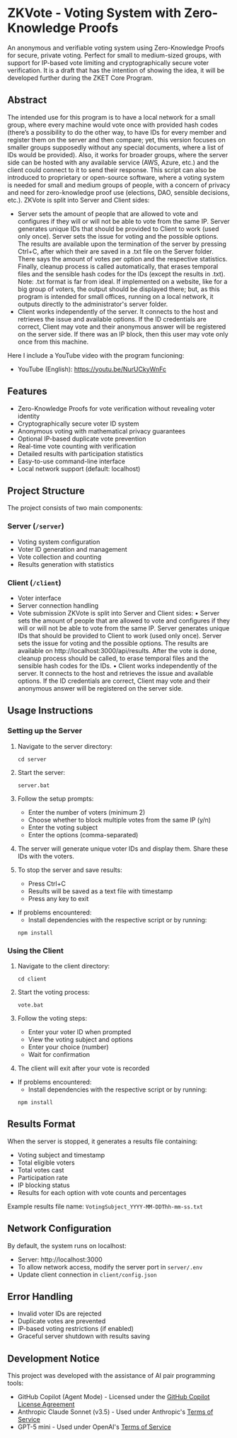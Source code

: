 # ZKVote - Voting System with Zero-Knowledge Proofs

An anonymous and verifiable voting system using Zero-Knowledge Proofs for secure, private voting. Perfect for small to medium-sized groups, with support for IP-based vote limiting and cryptographically secure voter verification. It is a draft that has the intention of showing the idea, it will be developed further during the ZKET Core Program.

## Abstract

The intended use for this program is to have a local network for a small group, where every machine would vote once with provided hash codes (there’s a possibility to do the other way, to have IDs for every member and register them on the server and then compare; yet, this version focuses on smaller groups supposedly without any special documents, where a list of IDs would be provided). Also, it works for broader groups, where the server side can be hosted with any available service (AWS, Azure, etc.) and the client could connect to it to send their response. This script can also be introduced to proprietary or open-source software, where a voting system is needed for small and medium groups of people, with a concern of privacy and need for zero-knowledge proof use (elections, DAO, sensible decisions, etc.).
ZKVote is split into Server and Client sides:
- Server	sets the amount of people that are allowed to vote and configures if they will or will not be able to vote from the same IP. Server generates unique IDs that should be provided to Client to work (used only once). Server sets the issue for voting and the possible options. The results are available upon the termination of the server by pressing Ctrl+C, after which their are saved in a .txt file on the Server folder. There says the amount of votes per option and the respective statistics. Finally, cleanup process is called automatically, that erases temporal files and the sensible hash codes for the IDs (except the results in .txt). Note: .txt format is far from ideal. If implemented on a website, like for a big group of voters, the output should be displayed there; but, as this program is intended for small offices, running on a local network, it outputs directly to the administrator's server folder.
- Client works independently of the server. It connects to the host and retrieves the issue and available options. If the ID credentials are correct, Client may vote and their anonymous answer will be registered on the server side. If there was an IP block, then this user may vote only once from this machine.

Here I include a YouTube video with the program funcioning:
- YouTube (English): https://youtu.be/NurUCkyWnFc

## Features

- Zero-Knowledge Proofs for vote verification without revealing voter identity
- Cryptographically secure voter ID system
- Anonymous voting with mathematical privacy guarantees
- Optional IP-based duplicate vote prevention
- Real-time vote counting with verification
- Detailed results with participation statistics
- Easy-to-use command-line interface
- Local network support (default: localhost) 

## Project Structure

The project consists of two main components:

### Server (`/server`)
- Voting system configuration
- Voter ID generation and management
- Vote collection and counting
- Results generation with statistics

### Client (`/client`)
- Voter interface
- Server connection handling
- Vote submission
ZKVote is split into Server and Client sides:
•	Server	sets the amount of people that are allowed to vote and configures if they will or will not be able to vote from the same IP. Server generates unique IDs that should be provided to Client to work (used only once). Server sets the issue for voting and the possible options. The results are available on http://localhost:3000/api/results. After the vote is done, cleanup process should be called, to erase temporal files and the sensible hash codes for the IDs.
•	Client works independently of the server. It connects to the host and retrieves the issue and available options. If the ID credentials are correct, Client may vote and their anonymous answer will be registered on the server side.

## Usage Instructions

### Setting up the Server

1. Navigate to the server directory:
   ```
   cd server
   ```

2. Start the server:
   ```
   server.bat
   ```

3. Follow the setup prompts:
   - Enter the number of voters (minimum 2)
   - Choose whether to block multiple votes from the same IP (y/n)
   - Enter the voting subject
   - Enter the options (comma-separated)

4. The server will generate unique voter IDs and display them. Share these IDs with the voters.

5. To stop the server and save results:
   - Press Ctrl+C
   - Results will be saved as a text file with timestamp
   - Press any key to exit
  
+ If problems encountered:
   - Install dependencies with the respective script or by running:
   ```
   npm install
   ```

### Using the Client

1. Navigate to the client directory:
   ```
   cd client
   ```

2. Start the voting process:
   ```
   vote.bat
   ```

3. Follow the voting steps:
   - Enter your voter ID when prompted
   - View the voting subject and options
   - Enter your choice (number)
   - Wait for confirmation

4. The client will exit after your vote is recorded

+ If problems encountered:
   - Install dependencies with the respective script or by running:
   ```
   npm install
   ```

## Results Format

When the server is stopped, it generates a results file containing:
- Voting subject and timestamp
- Total eligible voters
- Total votes cast
- Participation rate
- IP blocking status
- Results for each option with vote counts and percentages

Example results file name: `VotingSubject_YYYY-MM-DDThh-mm-ss.txt`

## Network Configuration

By default, the system runs on localhost:
- Server: http://localhost:3000
- To allow network access, modify the server port in `server/.env`
- Update client connection in `client/config.json`

## Error Handling

- Invalid voter IDs are rejected
- Duplicate votes are prevented
- IP-based voting restrictions (if enabled)
- Graceful server shutdown with results saving

## Development Notice

This project was developed with the assistance of AI pair programming tools:

- GitHub Copilot (Agent Mode) - Licensed under the [GitHub Copilot License Agreement](https://github.com/github-copilot/legal/blob/main/github-copilot-product-specific-terms.md)
- Anthropic Claude Sonnet (v3.5) - Used under Anthropic's [Terms of Service](https://www.anthropic.com/terms)
- GPT-5 mini - Used under OpenAI's [Terms of Service](https://openai.com/policies/terms-of-use)




